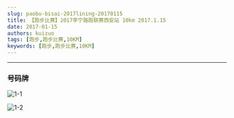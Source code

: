 ```yaml
---
slug: paobu-bisai-2017lining-20170115
title: 【跑步比赛】2017李宁路跑联赛西安站 10km 2017.1.15
date: 2017-01-15
authors: kuizuo
tags: [跑步,跑步比赛,10KM]
keywords: [跑步,跑步比赛,10KM]
---
```

---

<!-- truncate -->


### 号码牌

![1-1](https://tp.wangbin.run/photo/2017-01-15/1-1.jpg)

![1-2](https://tp.wangbin.run/photo/2017-01-15/1-2.jpg)


